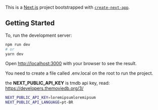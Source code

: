 This is a [Next.js](https://nextjs.org/) project bootstrapped with [`create-next-app`](https://github.com/vercel/next.js/tree/canary/packages/create-next-app).

## Getting Started

To, run the development server:

```bash
npm run dev
# or
yarn dev
```

Open [http://localhost:3000](http://localhost:3000) with your browser to see the result.

You need to create a file called .env.local on the root to run the project.

the **NEXT_PUBLIC_API_KEY** is tmdb api key, read: https://developers.themoviedb.org/3/

```bash
NEXT_PUBLIC_API_KEY=loremipsumloremipsum
NEXT_PUBLIC_API_LANGUAGE=pt-BR
```


